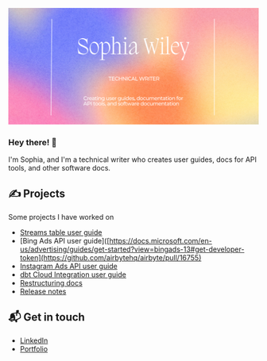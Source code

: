 ![about me image](https://github.com/sophia-wiley/Sophia-Wiley/blob/5be68182ac42a26fb2f229d6530211d9b6c5ac9a/sophia_wiley_about_me.png)

### Hey there! 👋

I'm Sophia, and I'm a technical writer who creates user guides, docs for API tools, and other software docs.

## ✍️ Projects
Some projects I have worked on
* [Streams table user guide](https://github.com/airbytehq/airbyte/pull/24326)
* [Bing Ads API user guide]([https://docs.microsoft.com/en-us/advertising/guides/get-started?view=bingads-13#get-developer-token](https://github.com/airbytehq/airbyte/pull/16755)
* [Instagram Ads API user guide](https://github.com/airbytehq/airbyte/pull/17693) 
* [dbt Cloud Integration user guide](https://github.com/airbytehq/airbyte/blob/master/docs/cloud/managing-airbyte-cloud/dbt-cloud-integration.md)
* [Restructuring docs](https://github.com/airbytehq/airbyte/pull/23319)
* [Release notes](https://github.com/airbytehq/airbyte/blob/master/docs/release_notes/july_2022.md)

## 📬 Get in touch
* [LinkedIn](https://www.linkedin.com/in/sophiawiley/)
* [Portfolio](https://sophiawiley123.wixsite.com/portfolio)
<!--
**sophia-wiley/Sophia-Wiley** is a ✨ _special_ ✨ repository because its `README.md` (this file) appears on your GitHub profile.

Here are some ideas to get you started:

- 🔭 I’m currently working on ...
- 🌱 I’m currently learning ...
- 👯 I’m looking to collaborate on ...
- 🤔 I’m looking for help with ...
- 💬 Ask me about ...
- 📫 How to reach me: ...
- 😄 Pronouns: ...
- ⚡ Fun fact: ...
-->
